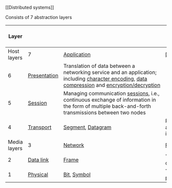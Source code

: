 [[Distributed systems]]

Consists of 7 abstraction layers

| Layer             |                                                                                       |                                                                                                                                                                                                                                                                                                                                                      | [Protocol data unit](https://en.wikipedia.org/wiki/Protocol_data_unit "Protocol data unit") (PDU)                                                                                                                                                                                                                                                                       | Function[27]](https://en.wikipedia.org/wiki/OSI_model#cite_note-27)                                                                                                                                                                                                                                   |
| ----------------- | ------------------------------------------------------------------------------------- | ---------------------------------------------------------------------------------------------------------------------------------------------------------------------------------------------------------------------------------------------------------------------------------------------------------------------------------------------------- | ----------------------------------------------------------------------------------------------------------------------------------------------------------------------------------------------------------------------------------------------------------------------------------------------------------------------------------------------------------------------- | ----------------------------------------------------------------------------------------------------------------------------------------------------------------------------------------------------------------------------------------------------------------------------------------------------- |
| Host  <br>layers  | 7                                                                                     | [Application](https://en.wikipedia.org/wiki/Application_layer "Application layer")                                                                                                                                                                                                                                                                   | [Data](https://en.wikipedia.org/wiki/Data_(computing) "Data (computing)")                                                                                                                                                                                                                                                                                               | High-level protocols such as for resource sharing or remote file access, e.g. [HTTP](https://en.wikipedia.org/wiki/Hypertext_Transfer_Protocol "Hypertext Transfer Protocol").                                                                                                                        |
| 6                 | [Presentation](https://en.wikipedia.org/wiki/Presentation_layer "Presentation layer") | Translation of data between a networking service and an application; including [character encoding](https://en.wikipedia.org/wiki/Character_encoding "Character encoding"), [data compression](https://en.wikipedia.org/wiki/Data_compression "Data compression") and [encryption/decryption](https://en.wikipedia.org/wiki/Encryption "Encryption") |                                                                                                                                                                                                                                                                                                                                                                         |                                                                                                                                                                                                                                                                                                       |
| 5                 | [Session](https://en.wikipedia.org/wiki/Session_layer "Session layer")                | Managing communication [sessions](https://en.wikipedia.org/wiki/Session_(computer_science) "Session (computer science)"), i.e., continuous exchange of information in the form of multiple back-and-forth transmissions between two nodes                                                                                                            |                                                                                                                                                                                                                                                                                                                                                                         |                                                                                                                                                                                                                                                                                                       |
| 4                 | [Transport](https://en.wikipedia.org/wiki/Transport_layer "Transport layer")          | [Segment](https://en.wikipedia.org/wiki/Packet_segmentation "Packet segmentation"), [Datagram](https://en.wikipedia.org/wiki/Datagram "Datagram")                                                                                                                                                                                                    | Reliable transmission of data segments between points on a network, including [segmentation](https://en.wikipedia.org/wiki/Packet_segmentation "Packet segmentation"), [acknowledgement](https://en.wikipedia.org/wiki/Acknowledgement_(data_networks) "Acknowledgement (data networks)") and [multiplexing](https://en.wikipedia.org/wiki/Multiplexing "Multiplexing") |                                                                                                                                                                                                                                                                                                       |
| Media  <br>layers | 3                                                                                     | [Network](https://en.wikipedia.org/wiki/Network_layer "Network layer")                                                                                                                                                                                                                                                                               | [Packet](https://en.wikipedia.org/wiki/Network_packet "Network packet")                                                                                                                                                                                                                                                                                                 | Structuring and managing a multi-node network, including [addressing](https://en.wikipedia.org/wiki/Address_space "Address space"), [routing](https://en.wikipedia.org/wiki/Routing "Routing") and [traffic control](https://en.wikipedia.org/wiki/Network_traffic_control "Network traffic control") |
| 2                 | [Data link](https://en.wikipedia.org/wiki/Data_link_layer "Data link layer")          | [Frame](https://en.wikipedia.org/wiki/Frame_(networking) "Frame (networking)")                                                                                                                                                                                                                                                                       | Transmission of data frames between two nodes connected by a physical layer                                                                                                                                                                                                                                                                                             |                                                                                                                                                                                                                                                                                                       |
| 1                 | [Physical](https://en.wikipedia.org/wiki/Physical_layer "Physical layer")             | [Bit](https://en.wikipedia.org/wiki/Bit "Bit"), [Symbol](https://en.wikipedia.org/wiki/Symbol_rate#Symbols "Symbol rate")                                                                                                                                                                                                                            | Transmission and reception of raw bit streams over a physical medium                                                                                                                                                                                                                                                                                                    |                                                                                                                                                                                                                                                                                                       |